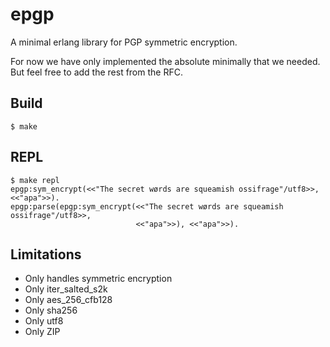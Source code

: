 epgp
=====

A minimal erlang library for PGP symmetric encryption.

For now we have only implemented the absolute minimally that we needed.
But feel free to add the rest from the RFC.

Build
-----

    $ make

REPL
-----

    $ make repl
    epgp:sym_encrypt(<<"The secret wørds are squeamish ossifrage"/utf8>>, <<"apa">>).
    epgp:parse(epgp:sym_encrypt(<<"The secret wørds are squeamish ossifrage"/utf8>>,
                                <<"apa">>), <<"apa">>).

Limitations
-----

- Only handles symmetric encryption
- Only iter_salted_s2k
- Only aes_256_cfb128
- Only sha256
- Only utf8
- Only ZIP
